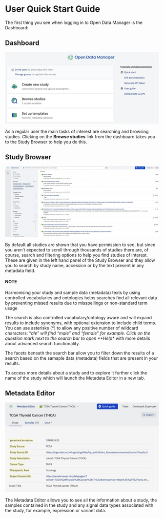 # User Quick Start Guide

The first thing you see when logging in to Open Data Manager is the Dashboard:

## Dashboard

![image](doc-odm-user-guide/images/quickstart_user_dashboard.png)

As a regular user the main tasks of interest are searching and browsing studies. Clicking on the **Browse studies**
link from the dashboard takes you to the Study Browser to help you do this.

## Study Browser

![image](doc-odm-user-guide/images/quickstart_user_studybrowser.png)

By default all studies are shown that you have permission to see, but since you aren’t expected to scroll through
thousands of studies there are, of course, search and filtering options to help you find studies of interest.
These are given in the left hand panel of the Study Browser and they allow you to search by study name, accession or
by the text present in any metadata field.

#### NOTE
Harmonising your study and sample data (metadata) texts by using controlled vocabularies and ontologies helps searches find all relevant data by preventing missed results due to misspellings or non-standard term usage

The search is also controlled vocabulary/ontology aware and will expand results to include synonyms, with optional extension to include child terms. You can use asterisks (\*) to allow any positive number of wildcard characters: “*ale” will find “male” and “female” for example. Click on the question mark next to the search bar to open \*\*Help\** with more details about advanced search functionality.

The facets beneath the search bar allow you to filter down the results of a search based on the samaple data (metadata) fields that
are present in your results.

To access more details about a study and to explore it further click the name of the study which will launch
the Metadata Editor in a new tab.

## Metadata Editor

![image](doc-odm-user-guide/images/quickstart_user_studymetainfoeditor.png)

The Metadata Editor allows you to see all the information about a study, the samples contained in the study and any
signal data types associated with the study, for example, expression or variant data.
